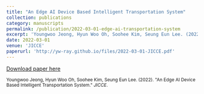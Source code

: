 ```yaml
---
title: "An Edge AI Device Based Intelligent Transportation System"
collection: publications
category: manuscripts
permalink: /publication/2022-03-01-edge-ai-transportation-system
excerpt: 'Youngwoo Jeong, Hyun Woo Oh, Soohee Kim, Seung Eun Lee. (2022). &quot;An Edge AI Device Based Intelligent Transportation System.&quot; <i>JICCE</i>.'
date: 2022-03-01
venue: 'JICCE'
paperurl: 'http://yw-ray.github.io/files/2022-03-01-JICCE.pdf'
---
```


<a href='http://yw-ray.github.io/files/2022-03-01-JICCE.pdf'>Download paper here</a>

<small>Youngwoo Jeong, Hyun Woo Oh, Soohee Kim, Seung Eun Lee. (2022). &quot;An Edge AI Device Based Intelligent Transportation System.&quot; <i>JICCE</i>.</small>
